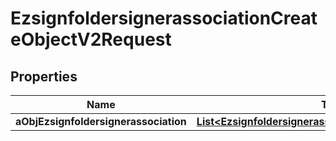 

# EzsignfoldersignerassociationCreateObjectV2Request

## Properties

Name | Type | Description | Notes
------------ | ------------- | ------------- | -------------
**aObjEzsignfoldersignerassociation** | [**List&lt;EzsignfoldersignerassociationRequestCompound&gt;**](EzsignfoldersignerassociationRequestCompound.md) |  | 




